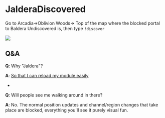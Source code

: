 # JalderaDiscovered

Go to Arcadia->Oblivion Woods-> Top of the map where the blocked portal to Baldera Undiscovered is, then type `!discover`

![](https://i.imgur.com/vOhTF3J.png)

## Q&A
 
**Q**: Why "Jaldera"?

**A**: [So that I can reload my module easily](https://github.com/wuaw/reload/issues/2)

-


**Q**: Will people see me walking around in there?

**A**: No. The normal position updates and channel/region changes that take place are blocked, everything you'll see it purely visual fun.
